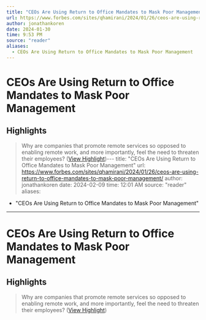 ```yaml
---
title: "CEOs Are Using Return to Office Mandates to Mask Poor Management"
url: https://www.forbes.com/sites/qhamirani/2024/01/26/ceos-are-using-return-to-office-mandates-to-mask-poor-management/
author: jonathankoren
date: 2024-01-30
time: 9:53 PM
source: "reader"
aliases:
  - CEOs Are Using Return to Office Mandates to Mask Poor Management
---
```

# CEOs Are Using Return to Office Mandates to Mask Poor Management

## Highlights
> Why are companies that promote remote services so opposed to enabling remote work, and more importantly, feel the need to threaten their employees? ([View Highlight](https://read.readwise.io/read/01hne3h55mwr8vgm0g02286fvz))---
title: "CEOs Are Using Return to Office Mandates to Mask Poor Management"
url: https://www.forbes.com/sites/qhamirani/2024/01/26/ceos-are-using-return-to-office-mandates-to-mask-poor-management/
author: jonathankoren
date: 2024-02-09
time: 12:01 AM
source: "reader"
aliases:
  - "CEOs Are Using Return to Office Mandates to Mask Poor Management"
---
# CEOs Are Using Return to Office Mandates to Mask Poor Management

## Highlights
> Why are companies that promote remote services so opposed to enabling remote work, and more importantly, feel the need to threaten their employees? ([View Highlight](https://read.readwise.io/read/01hne3h55mwr8vgm0g02286fvz))

